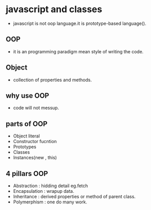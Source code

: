 # javascript and classes

- javascript is not oop language.it is prototype-based language().

## OOP

- it is an programming paradigm mean style of writing the code.

## Object

- collection of properties and methods.

## why use OOP

- code will not messup.

## parts of OOP

- Object literal
- Constructor fucntion
- Prototypes
- Classes
- Instances(new , this)

## 4 pillars OOP

- Abstraction : hidding detail eg.fetch
- Encapsulation : wrapup data.
- Inheritance : derived properties or method of parent class.
- Polymerphism : one do many work.
